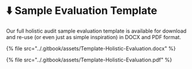 # ⬇️ Sample Evaluation Template

Our full holistic audit sample evaluation template is available for download and re-use (or even just as simple inspiration) in DOCX and PDF format.&#x20;

{% file src="../.gitbook/assets/Template-Holistic-Evaluation.docx" %}

{% file src="../.gitbook/assets/Template-Holistic-Evaluation.pdf" %}
